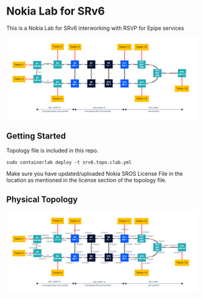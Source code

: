 # Nokia Lab for SRv6
This is a Nokia Lab for SRv6 interworking with RSVP for Epipe services

![](Topology.png)

## Getting Started

Topology file is included in this repo.

```
sudo containerlab deploy -t srv6.topo.clab.yml
```

Make sure you have updated/uploaded Nokia SROS License File in the location as mentioned in the license section of the topology file.

## Physical Topology 

![](detailed_topology.png)
